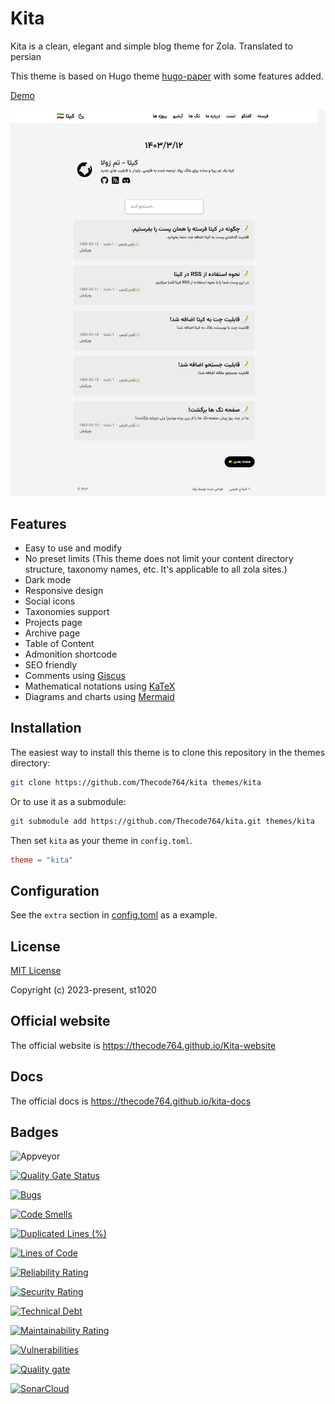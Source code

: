 # Kita

Kita is a clean, elegant and simple blog theme for Zola. Translated to persian

This theme is based on Hugo theme [hugo-paper](https://github.com/nanxiaobei/hugo-paper) with some features added.

[Demo](https://thecode764.github.io/kita/)


![Screenshot](screenshots/screenshot.jpeg)

## Features

- Easy to use and modify
- No preset limits (This theme does not limit your content directory structure, taxonomy names, etc. It's applicable to all zola sites.)
- Dark mode
- Responsive design
- Social icons
- Taxonomies support
- Projects page
- Archive page
- Table of Content
- Admonition shortcode
- SEO friendly
- Comments using [Giscus](https://giscus.app/)
- Mathematical notations using [KaTeX](https://katex.org/)
- Diagrams and charts using [Mermaid](https://mermaid.js.org/)

## Installation

The easiest way to install this theme is to clone this repository in the themes directory:

```sh
git clone https://github.com/Thecode764/kita themes/kita
```

Or to use it as a submodule:

```sh
git submodule add https://github.com/Thecode764/kita.git themes/kita
```

Then set `kita` as your theme in `config.toml`.

```toml
theme = "kita"
```

## Configuration

See the `extra` section in [config.toml](https://github.com/Thecode764/kita/blob/main/config.toml) as a example.

## License

[MIT License](https://github.com/Thecode764/kita/blob/main/LICENSE)

Copyright (c) 2023-present, st1020

## Official website

The official website is https://thecode764.github.io/Kita-website

## Docs 
The official docs is https://thecode764.github.io/kita-docs

## Badges

![Appveyor](https://ci.appveyor.com/api/projects/status/xlmrql7onkomtdry?svg=true)

[![Quality Gate Status](https://sonarcloud.io/api/project_badges/measure?project=Thecode764_kita&metric=alert_status)](https://sonarcloud.io/summary/new_code?id=Thecode764_kita)

[![Bugs](https://sonarcloud.io/api/project_badges/measure?project=Thecode764_kita&metric=bugs)](https://sonarcloud.io/summary/new_code?id=Thecode764_kita)

[![Code Smells](https://sonarcloud.io/api/project_badges/measure?project=Thecode764_kita&metric=code_smells)](https://sonarcloud.io/summary/new_code?id=Thecode764_kita)

[![Duplicated Lines (%)](https://sonarcloud.io/api/project_badges/measure?project=Thecode764_kita&metric=duplicated_lines_density)](https://sonarcloud.io/summary/new_code?id=Thecode764_kita)

[![Lines of Code](https://sonarcloud.io/api/project_badges/measure?project=Thecode764_kita&metric=ncloc)](https://sonarcloud.io/summary/new_code?id=Thecode764_kita)

[![Reliability Rating](https://sonarcloud.io/api/project_badges/measure?project=Thecode764_kita&metric=reliability_rating)](https://sonarcloud.io/summary/new_code?id=Thecode764_kita)

[![Security Rating](https://sonarcloud.io/api/project_badges/measure?project=Thecode764_kita&metric=security_rating)](https://sonarcloud.io/summary/new_code?id=Thecode764_kita)

[![Technical Debt](https://sonarcloud.io/api/project_badges/measure?project=Thecode764_kita&metric=sqale_index)](https://sonarcloud.io/summary/new_code?id=Thecode764_kita)

[![Maintainability Rating](https://sonarcloud.io/api/project_badges/measure?project=Thecode764_kita&metric=sqale_rating)](https://sonarcloud.io/summary/new_code?id=Thecode764_kita)

[![Vulnerabilities](https://sonarcloud.io/api/project_badges/measure?project=Thecode764_kita&metric=vulnerabilities)](https://sonarcloud.io/summary/new_code?id=Thecode764_kita)

[![Quality gate](https://sonarcloud.io/api/project_badges/quality_gate?project=Thecode764_kita)](https://sonarcloud.io/summary/new_code?id=Thecode764_kita)

[![SonarCloud](https://sonarcloud.io/images/project_badges/sonarcloud-black.svg)](https://sonarcloud.io/summary/new_code?id=Thecode764_kita)